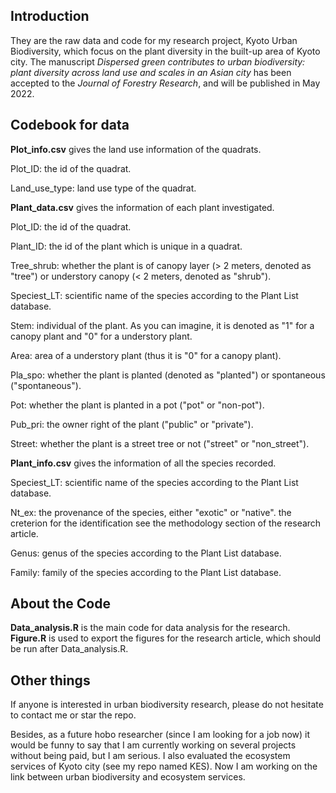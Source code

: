 ## Introduction 

They are the raw data and code for my research project, Kyoto Urban Biodiversity, which focus on the plant diversity in the built-up area of Kyoto city. 
The manuscript *Dispersed green contributes to urban biodiversity: plant diversity across land use and scales in an Asian city* has been accepted to the *Journal of Forestry Research*, and will be published in May 2022. 

## Codebook for data 

**Plot_info.csv** gives the land use information of the quadrats. 

Plot_ID: the id of the quadrat. 

Land_use_type: land use type of the quadrat. 

**Plant_data.csv** gives the information of each plant investigated. 

Plot_ID: the id of the quadrat. 

Plant_ID: the id of the plant which is unique in a quadrat. 

Tree_shrub: whether the plant is of canopy layer (> 2 meters, denoted as "tree") or understory canopy (< 2 meters, denoted as "shrub"). 

Speciest_LT: scientific name of the species according to the Plant List database. 

Stem: individual of the plant. As you can imagine, it is denoted as "1" for a canopy plant and "0" for a understory plant. 

Area: area of a understory plant (thus it is "0" for a canopy plant). 

Pla_spo: whether the plant is planted (denoted as "planted") or spontaneous ("spontaneous"). 

Pot: whether the plant is planted in a pot ("pot" or "non-pot"). 

Pub_pri: the owner right of the plant ("public" or "private"). 

Street: whether the plant is a street tree or not ("street" or "non_street"). 

**Plant_info.csv** gives the information of all the species recorded. 

Speciest_LT: scientific name of the species according to the Plant List database. 

Nt_ex: the provenance of the species, either "exotic" or "native". the creterion for the identification see the methodology section of the research article. 

Genus: genus of the species according to the Plant List database. 

Family: family of the species according to the Plant List database. 

## About the Code

**Data_analysis.R** is the main code for data analysis for the research. 
**Figure.R** is used to export the figures for the research article, which should be run after Data_analysis.R. 

## Other things 

If anyone is interested in urban biodiversity research, please do not hesitate to contact me or star the repo. 

Besides, as a future hobo researcher (since I am looking for a job now) it would be funny to say that I am currently working on several projects without being paid, but I am serious. 
I also evaluated the ecosystem services of Kyoto city (see my repo named KES). 
Now I am working on the link between urban biodiversity and ecosystem services. 

